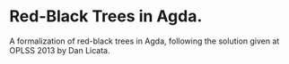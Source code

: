 Red-Black Trees in Agda.
================

A formalization of red-black trees in Agda, following the solution given at OPLSS 2013 by Dan Licata.
